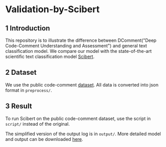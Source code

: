 Validation-by-Scibert
===============================
1 Introduction
--------------
This repository is to illustrate the difference between DComment("Deep Code-Comment Understanding and Assessment") and general text classification model. We compare our model with the state-of-the-art scientific text classification model [Scibert](https://paperswithcode.com/task/sentence-classification).

2 Dataset
--------------
We use the public code-comment [dataset](http://www2.unibas.it/gscanniello/coherence/). All data is converted into json format in `preprocess/`.

3 Result
--------------
To run Scibert on the public code-comment dataset, use the script in `script/` instead of the original.

The simplified version of the output log is in `output/`. More detailed model and output can be downloaded [here]().

